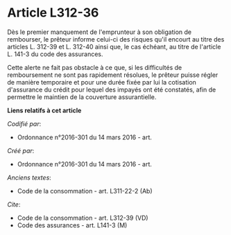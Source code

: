 # Article L312-36

Dès le premier manquement de l'emprunteur à son obligation de rembourser, le prêteur informe celui-ci des risques qu'il
encourt au titre des articles L. 312-39 et L. 312-40 ainsi que, le cas échéant, au titre de l'article L. 141-3 du code des
assurances. 

Cette alerte ne fait pas obstacle à ce que, si les difficultés de remboursement ne sont pas rapidement résolues, le prêteur
puisse régler de manière temporaire et pour une durée fixée par lui la cotisation d'assurance du crédit pour lequel des
impayés ont été constatés, afin de permettre le maintien de la couverture assurantielle.

**Liens relatifs à cet article**

_Codifié par_:

  - Ordonnance n°2016-301 du 14 mars 2016 - art.

_Créé par_:

  - Ordonnance n°2016-301 du 14 mars 2016 - art.

_Anciens textes_:

  - Code de la consommation - art. L311-22-2 (Ab)

_Cite_:

  - Code de la consommation - art. L312-39 (VD)
  - Code des assurances - art. L141-3 (M)
